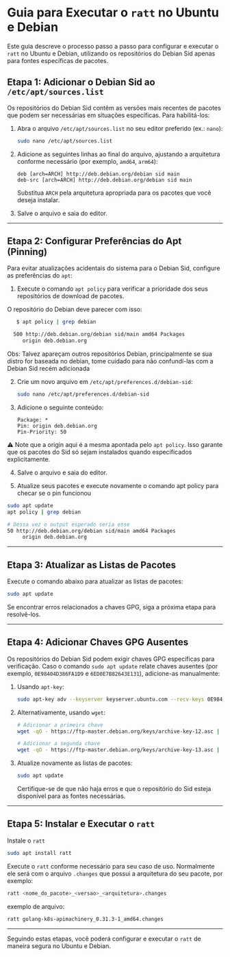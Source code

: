
# Guia para Executar o `ratt` no Ubuntu e Debian

Este guia descreve o processo passo a passo para configurar e executar o `ratt` no Ubuntu e Debian, utilizando os repositórios do Debian Sid apenas para fontes específicas de pacotes.

## Etapa 1: Adicionar o Debian Sid ao `/etc/apt/sources.list`

Os repositórios do Debian Sid contêm as versões mais recentes de pacotes que podem ser necessárias em situações específicas. Para habilitá-los:

1. Abra o arquivo `/etc/apt/sources.list` no seu editor preferido (ex.: `nano`):

    ```bash
    sudo nano /etc/apt/sources.list
    ```

2. Adicione as seguintes linhas ao final do arquivo, ajustando a arquitetura conforme necessário (por exemplo, `amd64`, `arm64`):

    ```plaintext
    deb [arch=ARCH] http://deb.debian.org/debian sid main
    deb-src [arch=ARCH] http://deb.debian.org/debian sid main
    ```

    Substitua `ARCH` pela arquitetura apropriada para os pacotes que você deseja instalar.

3. Salve o arquivo e saia do editor.

---

## Etapa 2: Configurar Preferências do Apt (Pinning)

Para evitar atualizações acidentais do sistema para o Debian Sid, configure as preferências do `apt`:



1. Execute o comando `apt policy` para verificar a prioridade dos seus repositórios de download de pacotes.

O repositório do Debian deve parecer com isso:

```bash
   $ apt policy | grep debian

  500 http://deb.debian.org/debian sid/main amd64 Packages
     origin deb.debian.org

```

Obs: Talvez apareçam outros repositórios Debian, principalmente se sua distro for baseada no debian, tome cuidado para não confundí-las com a Debian Sid recém adicionada

2.  Crie um novo arquivo em `/etc/apt/preferences.d/debian-sid`:

    ```bash
    sudo nano /etc/apt/preferences.d/debian-sid
    ```

3. Adicione o seguinte conteúdo:

    ```plaintext
    Package: *
    Pin: origin deb.debian.org
    Pin-Priority: 50
    ```
  ⚠️ Note que a origin aqui é a mesma apontada pelo `apt policy`.
   Isso garante que os pacotes do Sid só sejam instalados quando especificados explicitamente.

4. Salve o arquivo e saia do editor.


5. Atualize seus pacotes e execute novamente o comando apt policy para checar se o pin funcionou

```bash
sudo apt update
apt policy | grep debian

# Dessa vez o output esperado seria esse
50 http://deb.debian.org/debian sid/main amd64 Packages
     origin deb.debian.org
```


---

## Etapa 3: Atualizar as Listas de Pacotes

Execute o comando abaixo para atualizar as listas de pacotes:

```bash
sudo apt update
```

Se encontrar erros relacionados a chaves GPG, siga a próxima etapa para resolvê-los.

---

## Etapa 4: Adicionar Chaves GPG Ausentes

Os repositórios do Debian Sid podem exigir chaves GPG específicas para verificação. Caso o comando `sudo apt update` relate chaves ausentes (por exemplo, `0E98404D386FA1D9` e `6ED0E7B82643E131`), adicione-as manualmente:

1. Usando `apt-key`:

    ```bash
    sudo apt-key adv --keyserver keyserver.ubuntu.com --recv-keys 0E98404D386FA1D9 6ED0E7B82643E131
    ```

2. Alternativamente, usando `wget`:

    ```bash
    # Adicionar a primeira chave
    wget -qO - https://ftp-master.debian.org/keys/archive-key-12.asc | sudo tee /etc/apt/trusted.gpg.d/debian-archive-key-12.asc
    
    # Adicionar a segunda chave
    wget -qO - https://ftp-master.debian.org/keys/archive-key-13.asc | sudo tee /etc/apt/trusted.gpg.d/debian-archive-key-13.asc
    ```

3. Atualize novamente as listas de pacotes:

    ```bash
    sudo apt update
    ```

   Certifique-se de que não haja erros e que o repositório do Sid esteja disponível para as fontes necessárias.

---

## Etapa 5: Instalar e Executar o `ratt`

Instale o `ratt` 

```bash
sudo apt install ratt
```


Execute o `ratt` conforme necessário para seu caso de uso. Normalmente ele será com o arquivo `.changes` que possui a arquitetura do seu pacote, por exemplo:

```bash
ratt <nome_do_pacote>_<versao>_<arquitetura>.changes
```

exemplo de arquivo:

```bash
ratt golang-k8s-apimachinery_0.31.3-1_amd64.changes
```
---


Seguindo estas etapas, você poderá configurar e executar o `ratt` de maneira segura no Ubuntu e Debian.
